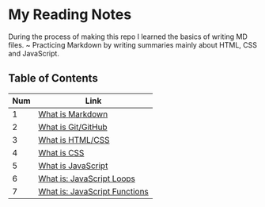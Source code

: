 # My Reading Notes

During the process of making this repo I learned the basics of writing MD files.
~ Practicing Markdown by writing summaries mainly about HTML, CSS and JavaScript.    

## Table of Contents

Num | Link
------------ | -------------
1 | [What is Markdown](markdown.md) 
2 | [What is Git/GitHub](git_github.md) 
3 | [What is HTML/CSS](html_css.md) 
4 | [What is CSS](css.md)
5 | [What is JavaScript](javascript.md) 
6 | [What is: JavaScript Loops](javascript_loops.md) 
7 | [What is: JavaScript Functions](javascript_functions.md) 

